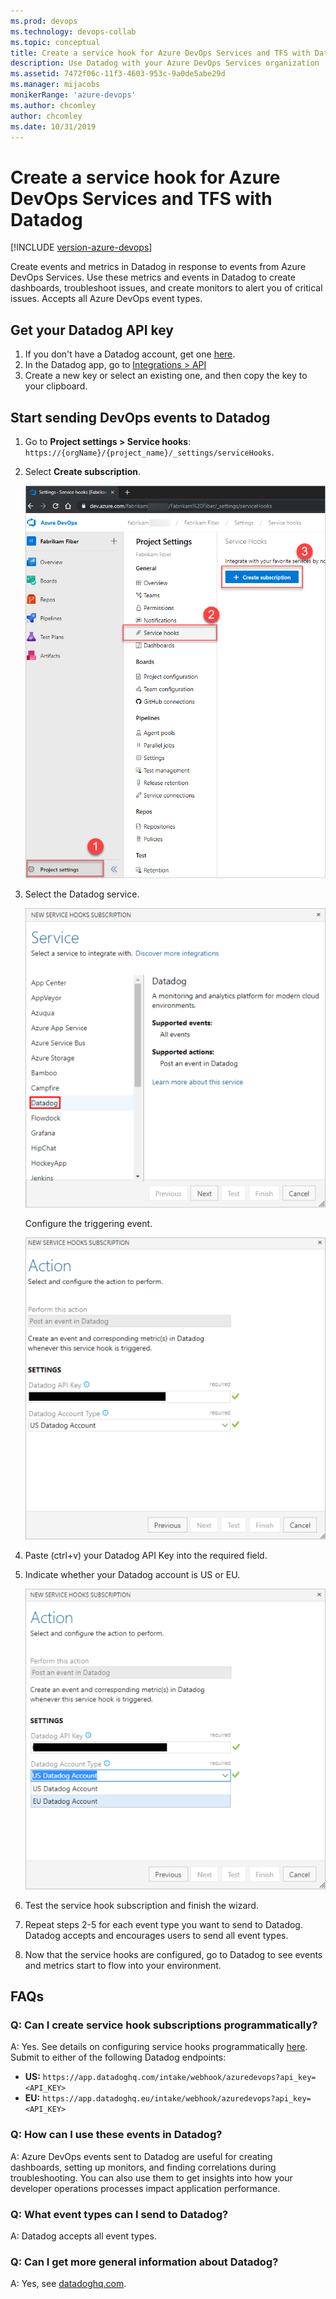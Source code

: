 ```yaml
---
ms.prod: devops
ms.technology: devops-collab
ms.topic: conceptual
title: Create a service hook for Azure DevOps Services and TFS with Datadog
description: Use Datadog with your Azure DevOps Services organization
ms.assetid: 7472f06c-11f3-4603-953c-9a0de5abe29d
ms.manager: mijacobs
monikerRange: 'azure-devops'
ms.author: chcomley
author: chcomley
ms.date: 10/31/2019
---
```


# Create a service hook for Azure DevOps Services and TFS with Datadog

[!INCLUDE [version-azure-devops](../../_shared/version-azure-devops.md)]

Create events and metrics in Datadog in response to events from Azure DevOps Services. Use these metrics and events in Datadog to create dashboards, troubleshoot issues, and create monitors to alert you of critical issues. Accepts all Azure DevOps event types.

## Get your Datadog API key

1. If you don't have a Datadog account, get one [here]( https://aka.ms/AzureDevOpsDataDog).
2. In the Datadog app, go to [Integrations > API](https://aka.ms/AzureDevOpsDataDogAPI)
3. Create a new key or select an existing one, and then copy the key to your clipboard. 

## Start sending DevOps events to Datadog

1. Go to **Project settings > Service hooks**: `https://{orgName}/{project_name}/_settings/serviceHooks`.

2. Select **Create subscription**.

   ![Select Create subscription from the Service hooks page](../_img/service-hooks-page-select-create-subscription.png)

3. Select the Datadog service.

   ![Select Datadog](../_img/select-datadog.png)

    Configure the triggering event.

   ![Datadog API Key](../_img/datadog-api-key.png)

4. Paste (ctrl+v) your Datadog API Key into the required field.
5. Indicate whether your Datadog account is US or EU.

   ![Indicate whether your Datadog account is US or EU](../_img/datadog-US-or-EU.png)

7.	Test the service hook subscription and finish the wizard.
8.	Repeat steps 2-5 for each event type you want to send to Datadog. Datadog accepts and encourages users to send all event types.
9.	Now that the service hooks are configured, go to Datadog to see events and metrics start to flow into your environment.

## FAQs

### Q: Can I create service hook subscriptions programmatically?

A: Yes. See details on configuring service hooks programmatically [here](https://docs.microsoft.com/azure/devops/service-hooks/create-subscription?view=azure-devops). Submit to either of the following Datadog endpoints: 
- **US:** `https://app.datadoghq.com/intake/webhook/azuredevops?api_key=<API_KEY>`
- **EU:** `https://app.datadoghq.eu/intake/webhook/azuredevops?api_key=<API_KEY>`

### Q: How can I use these events in Datadog?

A: Azure DevOps events sent to Datadog are useful for creating dashboards, setting up monitors, and finding correlations during troubleshooting. You can also use them to get insights into how your developer operations processes impact application performance. 

### Q: What event types can I send to Datadog?

A: Datadog accepts all event types.

### Q: Can I get more general information about Datadog?

A: Yes, see [datadoghq.com](https://datadoghq.com).



